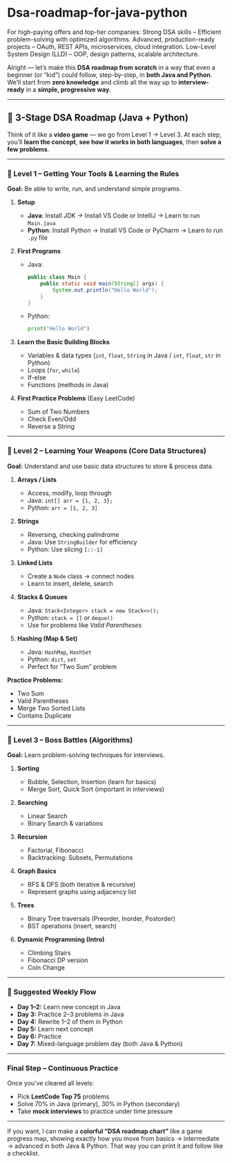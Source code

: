 # Dsa-roadmap-for-java-python
For high-paying offers and top-tier companies:  Strong DSA skills – Efficient problem-solving with optimized algorithms.  Advanced, production-ready projects – OAuth, REST APIs, microservices, cloud integration.  Low-Level System Design (LLD) – OOP, design patterns, scalable architecture.

   Alright — let’s make this **DSA roadmap from scratch** in a way that even a beginner (or “kid”) could follow, step-by-step, in **both Java and Python**.
We’ll start from **zero knowledge** and climb all the way up to **interview-ready** in a **simple, progressive way**.

---

## **🎯 3-Stage DSA Roadmap (Java + Python)**

Think of it like a **video game** — we go from Level 1 → Level 3.
At each step, you’ll **learn the concept**, **see how it works in both languages**, then **solve a few problems**.

---

### **📍 Level 1 – Getting Your Tools & Learning the Rules**

**Goal:** Be able to write, run, and understand simple programs.

1. **Setup**

   * **Java**: Install JDK → Install VS Code or IntelliJ → Learn to run `Main.java`
   * **Python**: Install Python → Install VS Code or PyCharm → Learn to run `.py` file

2. **First Programs**

   * Java:

     ```java
     public class Main {
         public static void main(String[] args) {
             System.out.println("Hello World");
         }
     }
     ```
   * Python:

     ```python
     print("Hello World")
     ```

3. **Learn the Basic Building Blocks**

   * Variables & data types (`int`, `float`, `String` in Java / `int`, `float`, `str` in Python)
   * Loops (`for`, `while`)
   * If-else
   * Functions (methods in Java)

4. **First Practice Problems** (Easy LeetCode)

   * Sum of Two Numbers
   * Check Even/Odd
   * Reverse a String

---

### **📍 Level 2 – Learning Your Weapons (Core Data Structures)**

**Goal:** Understand and use basic data structures to store & process data.

1. **Arrays / Lists**

   * Access, modify, loop through
   * Java: `int[] arr = {1, 2, 3};`
   * Python: `arr = [1, 2, 3]`

2. **Strings**

   * Reversing, checking palindrome
   * Java: Use `StringBuilder` for efficiency
   * Python: Use slicing `[::-1]`

3. **Linked Lists**

   * Create a `Node` class → connect nodes
   * Learn to insert, delete, search

4. **Stacks & Queues**

   * Java: `Stack<Integer> stack = new Stack<>();`
   * Python: `stack = []` or `deque()`
   * Use for problems like *Valid Parentheses*

5. **Hashing (Map & Set)**

   * Java: `HashMap`, `HashSet`
   * Python: `dict`, `set`
   * Perfect for “Two Sum” problem

**Practice Problems:**

* Two Sum
* Valid Parentheses
* Merge Two Sorted Lists
* Contains Duplicate

---

### **📍 Level 3 – Boss Battles (Algorithms)**

**Goal:** Learn problem-solving techniques for interviews.

1. **Sorting**

   * Bubble, Selection, Insertion (learn for basics)
   * Merge Sort, Quick Sort (important in interviews)

2. **Searching**

   * Linear Search
   * Binary Search & variations

3. **Recursion**

   * Factorial, Fibonacci
   * Backtracking: Subsets, Permutations

4. **Graph Basics**

   * BFS & DFS (both iterative & recursive)
   * Represent graphs using adjacency list

5. **Trees**

   * Binary Tree traversals (Preorder, Inorder, Postorder)
   * BST operations (insert, search)

6. **Dynamic Programming (Intro)**

   * Climbing Stairs
   * Fibonacci DP version
   * Coin Change

---

### **📅 Suggested Weekly Flow**

* **Day 1–2:** Learn new concept in Java
* **Day 3:** Practice 2–3 problems in Java
* **Day 4:** Rewrite 1–2 of them in Python
* **Day 5:** Learn next concept
* **Day 6:** Practice
* **Day 7:** Mixed-language problem day (both Java & Python)

---

### **Final Step – Continuous Practice**

Once you’ve cleared all levels:

* Pick **LeetCode Top 75** problems
* Solve 70% in Java (primary), 30% in Python (secondary)
* Take **mock interviews** to practice under time pressure

---

If you want, I can make a **colorful “DSA roadmap chart”** like a game progress map, showing exactly how you move from basics → intermediate → advanced in both Java & Python. That way you can print it and follow like a checklist.
